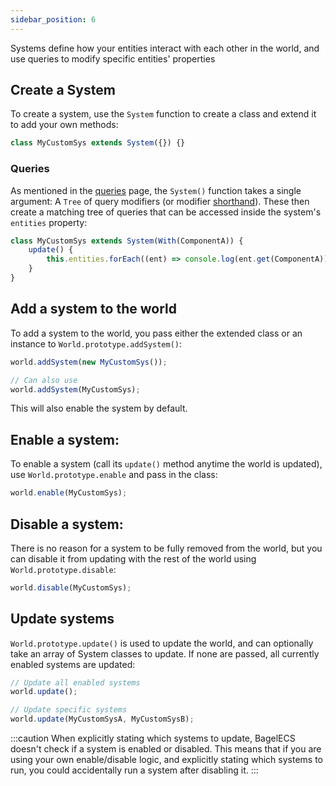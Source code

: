 ```yaml
---
sidebar_position: 6
---
```


Systems define how your entities interact with each other in the world, and use queries to modify specific entities' properties

## Create a System

To create a system, use the `System` function to create a class and extend it to add your own methods:

```ts
class MyCustomSys extends System({}) {}
```

### Queries

As mentioned in the [queries](./Queries.md#within-systems) page, the `System()` function takes a single argument: A `Tree` of query modifiers (or modifier [shorthand](./Queries.md#modifiers)).
These then create a matching tree of queries that can be accessed inside the system's `entities` property:

```ts
class MyCustomSys extends System(With(ComponentA)) {
    update() {
        this.entities.forEach((ent) => console.log(ent.get(ComponentA)));
    }
}
```

## Add a system to the world

To add a system to the world, you pass either the extended class or an instance to `World.prototype.addSystem()`:

```ts
world.addSystem(new MyCustomSys());

// Can also use
world.addSystem(MyCustomSys);
```

This will also enable the system by default.

## Enable a system:

To enable a system (call its `update()` method anytime the world is updated), use `World.prototype.enable` and pass in the class:

```ts
world.enable(MyCustomSys);
```

## Disable a system:

There is no reason for a system to be fully removed from the world, but you can disable it from updating with the rest of the world using `World.prototype.disable`:

```ts
world.disable(MyCustomSys);
```

## Update systems

`World.prototype.update()` is used to update the world, and can optionally take an array of System classes to update. If none are passed, all currently enabled systems are updated:

```ts
// Update all enabled systems
world.update();

// Update specific systems
world.update(MyCustomSysA, MyCustomSysB);
```

:::caution
When explicitly stating which systems to update, BagelECS doesn't check if a system is enabled or disabled. This means that if you are using your own enable/disable logic, and explicitly stating which systems to run, you could accidentally run a system after disabling it.
:::
